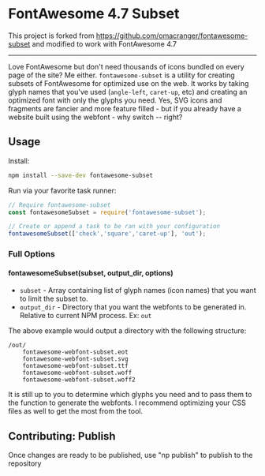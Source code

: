 # FontAwesome 4.7 Subset

This project is forked from https://github.com/omacranger/fontawesome-subset and modified to work with FontAwesome 4.7

---

Love FontAwesome but don't need thousands of icons bundled on every page of the site? Me either. `fontawesome-subset` is a utility for creating subsets of FontAwesome for optimized use on the web. It works by taking glyph names that you've used (`angle-left`, `caret-up`, etc) and creating an optimized font with only the glyphs you need. Yes, SVG icons and fragments are fancier and more feature filled - but if you already have a website built using the webfont - why switch -- right?

## Usage
Install: 
```bash
npm install --save-dev fontawesome-subset 
```

Run via your favorite task runner:
```javascript
// Require fontawesome-subset
const fontawesomeSubset = require('fontawesome-subset');

// Create or append a task to be ran with your configuration
fontawesomeSubset(['check','square','caret-up'], 'out');
```

### Full Options

#### fontawesomeSubset(subset, output_dir, options)
- `subset` - Array containing list of glyph names (icon names) that you want to limit the subset to.
- `output_dir` - Directory that you want the webfonts to be generated in. Relative to current NPM process. Ex: `out`

The above example would output a directory with the following structure:
```
/out/
    fontawesome-webfont-subset.eot
    fontawesome-webfont-subset.svg
    fontawesome-webfont-subset.ttf
    fontawesome-webfont-subset.woff
    fontawesome-webfont-subset.woff2
```

It is still up to you to determine which glyphs you need and to pass them to the function to generate the webfonts. I recommend optimizing your CSS files as well to get the most from the tool.

## Contributing: Publish

Once changes are ready to be published, use "np publish" to publish to the repository
